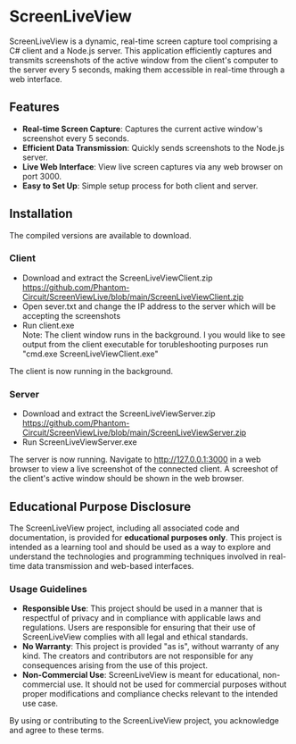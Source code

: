 # ScreenLiveView

ScreenLiveView is a dynamic, real-time screen capture tool comprising a C# client and a Node.js server. This application efficiently captures and transmits screenshots of the active window from the client's computer to the server every 5 seconds, making them accessible in real-time through a web interface.

## Features

- **Real-time Screen Capture**: Captures the current active window's screenshot every 5 seconds.
- **Efficient Data Transmission**: Quickly sends screenshots to the Node.js server.
- **Live Web Interface**: View live screen captures via any web browser on port 3000.
- **Easy to Set Up**: Simple setup process for both client and server.

## Installation

The compiled versions are available to download.

### Client
- Download and extract the ScreenLiveViewClient.zip
  <br>https://github.com/Phantom-Circuit/ScreenViewLive/blob/main/ScreenLiveViewClient.zip
- Open sever.txt and change the IP address to the server which will be accepting the screenshots
- Run client.exe
<br>Note: The client window runs in the background. I you would like to see output from the client executable for torubleshooting purposes run "cmd.exe ScreenLiveViewClient.exe"

The client is now running in the background.

### Server
- Download and extract the ScreenLiveViewServer.zip
  <br>https://github.com/Phantom-Circuit/ScreenViewLive/blob/main/ScreenLiveViewServer.zip
- Run ScreenLiveViewServer.exe

The server is now running. Navigate to http://127.0.0.1:3000 in a web browser to view a live screenshot of the connected client. A screeshot of the client's active window should be shown in the web browser.

## Educational Purpose Disclosure

The ScreenLiveView project, including all associated code and documentation, is provided for **educational purposes only**. This project is intended as a learning tool and should be used as a way to explore and understand the technologies and programming techniques involved in real-time data transmission and web-based interfaces.

### Usage Guidelines

- **Responsible Use**: This project should be used in a manner that is respectful of privacy and in compliance with applicable laws and regulations. Users are responsible for ensuring that their use of ScreenLiveView complies with all legal and ethical standards.
- **No Warranty**: This project is provided "as is", without warranty of any kind. The creators and contributors are not responsible for any consequences arising from the use of this project.
- **Non-Commercial Use**: ScreenLiveView is meant for educational, non-commercial use. It should not be used for commercial purposes without proper modifications and compliance checks relevant to the intended use case.

By using or contributing to the ScreenLiveView project, you acknowledge and agree to these terms.
